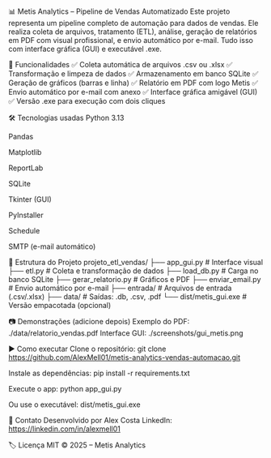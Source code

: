 📊 Metis Analytics – Pipeline de Vendas Automatizado
Este projeto representa um pipeline completo de automação para dados de vendas. Ele realiza coleta de arquivos, tratamento (ETL), análise, geração de relatórios em PDF com visual profissional, e envio automático por e-mail. Tudo isso com interface gráfica (GUI) e executável .exe.

🚀 Funcionalidades
✅ Coleta automática de arquivos .csv ou .xlsx
✅ Transformação e limpeza de dados
✅ Armazenamento em banco SQLite
✅ Geração de gráficos (barras e linha)
✅ Relatório em PDF com logo Metis
✅ Envio automático por e-mail com anexo
✅ Interface gráfica amigável (GUI)
✅ Versão .exe para execução com dois cliques

🛠 Tecnologias usadas
Python 3.13

Pandas

Matplotlib

ReportLab

SQLite

Tkinter (GUI)

PyInstaller

Schedule

SMTP (e-mail automático)

📁 Estrutura do Projeto
projeto_etl_vendas/
├── app_gui.py # Interface visual
├── etl.py # Coleta e transformação de dados
├── load_db.py # Carga no banco SQLite
├── gerar_relatorio.py # Gráficos e PDF
├── enviar_email.py # Envio automático por e-mail
├── entrada/ # Arquivos de entrada (.csv/.xlsx)
├── data/ # Saídas: .db, .csv, .pdf
└── dist/metis_gui.exe # Versão empacotada (opcional)

📷 Demonstrações (adicione depois)
Exemplo do PDF: ./data/relatorio_vendas.pdf
Interface GUI: ./screenshots/gui_metis.png

▶️ Como executar
Clone o repositório:
git clone https://github.com/AlexMell01/metis-analytics-vendas-automacao.git

Instale as dependências:
pip install -r requirements.txt

Execute o app:
python app_gui.py

Ou use o executável:
dist/metis_gui.exe

📩 Contato
Desenvolvido por Alex Costa
LinkedIn: https://linkedin.com/in/alexmell01

🏷️ Licença
MIT © 2025 – Metis Analytics